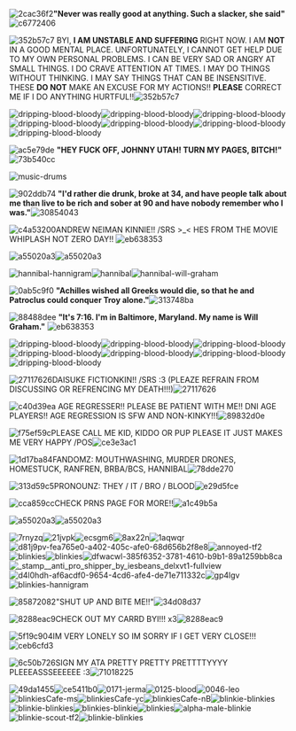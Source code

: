  ![2cac36f2](https://github.com/user-attachments/assets/da6eecfe-ef49-49fe-858e-14a71c09e4b0)**"Never was really good at anything. Such a slacker, she said"**![c6772406](https://github.com/user-attachments/assets/bd0a7a4a-da57-4ade-9c1f-22995e6908ad)


![352b57c7](https://github.com/user-attachments/assets/f906bd80-e385-415a-950b-7a7bf5b910cd) BYI, **I AM UNSTABLE AND SUFFERING** RIGHT NOW. I AM **NOT** IN A GOOD MENTAL PLACE. UNFORTUNATELY, I CANNOT GET HELP DUE TO MY OWN PERSONAL PROBLEMS. I CAN BE VERY SAD OR ANGRY AT SMALL THINGS. I DO CRAVE ATTENTION AT TIMES. I MAY DO THINGS WITHOUT THINKING. I MAY SAY THINGS THAT CAN BE INSENSITIVE. THESE **DO NOT** MAKE AN EXCUSE FOR MY ACTIONS!! **PLEASE** CORRECT ME IF I DO ANYTHING HURTFUL!!![352b57c7](https://github.com/user-attachments/assets/f906bd80-e385-415a-950b-7a7bf5b910cd)


 ![dripping-blood-bloody](https://github.com/user-attachments/assets/6003e230-659a-442d-9838-2d19ed354593)![dripping-blood-bloody](https://github.com/user-attachments/assets/77c3bfd3-aa06-429c-ae9e-b418975b9e4e)![dripping-blood-bloody](https://github.com/user-attachments/assets/4d431c0a-3080-4ba3-acea-abe5236eb3a5)![dripping-blood-bloody](https://github.com/user-attachments/assets/174af693-4c80-4756-8960-10289651853d)![dripping-blood-bloody](https://github.com/user-attachments/assets/5a8c6aa4-c95e-4975-8969-b7fb590cdde2)![dripping-blood-bloody](https://github.com/user-attachments/assets/2559268f-b521-44f4-81f2-ae0c4030e14b)![dripping-blood-bloody](https://github.com/user-attachments/assets/f8890d4e-53a3-43a1-a835-eb4574d9d8e8)


![ac5e79de](https://github.com/user-attachments/assets/ee7277a3-7f60-4f8f-90c4-5e75c35944cd) **"HEY FUCK OFF, JOHNNY UTAH! TURN MY PAGES, BITCH!"**![73b540cc](https://github.com/user-attachments/assets/d8c95b54-d3d0-4562-8ef1-fa7dc52116d2)


![music-drums](https://github.com/user-attachments/assets/3bca4ca7-4859-480a-94e7-3a87d9b3e6cf)

![902ddb74](https://github.com/user-attachments/assets/ab05f8f7-a5c9-4733-9195-9d91f71ec42c)
**"I'd rather die drunk, broke at 34, and have people talk about me than live to be rich and sober at 90 and have nobody remember who I was."**![30854043](https://github.com/user-attachments/assets/53ebc938-f7e5-4a5b-a2ca-24bfdfba7782)



![c4a53200](https://github.com/user-attachments/assets/833c38be-8ffa-4099-9620-c3745473730c)ANDREW NEIMAN KINNIE!! /SRS >_< HES FROM THE MOVIE WHIPLASH NOT ZERO DAY!! ![eb638353](https://github.com/user-attachments/assets/3720d0b9-a937-4192-9095-a0901724d93c)


![a55020a3](https://github.com/user-attachments/assets/5b81ccee-0831-424e-a176-50168d4f4c0d)![a55020a3](https://github.com/user-attachments/assets/553a213c-c6bb-402b-a6d4-ddb9c3d1a4b4)

![hannibal-hannigram](https://github.com/user-attachments/assets/4581ea7b-6423-4d7e-a712-c917cf76091f)![hannibal](https://github.com/user-attachments/assets/cf89cd97-b529-4f50-80a4-7b8240862c96)![hannibal-will-graham](https://github.com/user-attachments/assets/07fa52eb-35df-45b6-b88b-e9148b40fbfd) 

![0ab5c9f0](https://github.com/user-attachments/assets/1b870137-421c-4d7f-90ab-d0fdb2ab238a) **"Achilles wished all Greeks would die, so that he and Patroclus could conquer Troy alone."**![313748ba](https://github.com/user-attachments/assets/1a885314-83ca-4fd7-8fcc-3d700b6b7f0c)


![88488dee](https://github.com/user-attachments/assets/f4db41ca-97e2-4d2f-9eeb-cd0b8ac9c208) **"It's 7:16. I'm in Baltimore, Maryland. My name is Will Graham."** ![eb638353](https://github.com/user-attachments/assets/e04b2fc3-fcf0-461d-8ceb-693bbe36379e)





![dripping-blood-bloody](https://github.com/user-attachments/assets/6003e230-659a-442d-9838-2d19ed354593)![dripping-blood-bloody](https://github.com/user-attachments/assets/77c3bfd3-aa06-429c-ae9e-b418975b9e4e)![dripping-blood-bloody](https://github.com/user-attachments/assets/4d431c0a-3080-4ba3-acea-abe5236eb3a5)![dripping-blood-bloody](https://github.com/user-attachments/assets/174af693-4c80-4756-8960-10289651853d)![dripping-blood-bloody](https://github.com/user-attachments/assets/5a8c6aa4-c95e-4975-8969-b7fb590cdde2)![dripping-blood-bloody](https://github.com/user-attachments/assets/2559268f-b521-44f4-81f2-ae0c4030e14b)![dripping-blood-bloody](https://github.com/user-attachments/assets/f8890d4e-53a3-43a1-a835-eb4574d9d8e8)

 

![27117626](https://github.com/user-attachments/assets/a1983fae-0385-4d1c-aced-25eaffe65b09)DAISUKE FICTIONKIN!! /SRS :3 (PLEAZE REFRAIN FROM DISCUSSING OR REFRENCING MY DEATH!!!)![27117626](https://github.com/user-attachments/assets/29bd4910-7faa-481c-868c-1e65b4b6bea3)

![c40d39ea](https://github.com/user-attachments/assets/c5a028ef-adc5-48e7-812d-3b34c0ba7300) AGE REGRESSER!! PLEASE BE PATIENT WITH ME!! DNI AGE PLAYERS!! AGE REGRESSION IS SFW AND NON-KINKY!!!![89832d0e](https://github.com/user-attachments/assets/2db7c6aa-2caf-44fc-8601-3435320bb154)
 

![f75ef59c](https://github.com/user-attachments/assets/1be0a953-55fa-4c71-b5f5-f4f6d17f2734)PLEASE CALL ME KID, KIDDO OR PUP PLEASE IT JUST MAKES ME VERY HAPPY /POS![ce3e3ac1](https://github.com/user-attachments/assets/270591c6-b77c-411d-b9f5-edc442bd38c1)


![1d17ba84](https://github.com/user-attachments/assets/abdee298-1057-4bdb-bfd2-7a1bc212da5e)FANDOMZ: MOUTHWASHING, MURDER DRONES, HOMESTUCK, RANFREN, BRBA/BCS, HANNIBAL![78dde270](https://github.com/user-attachments/assets/6189679d-233c-4348-97b8-5a505af7719b)



![313d59c5](https://github.com/user-attachments/assets/ca7375f8-302c-43ee-a870-72d85f1be7b9)PRONOUNZ: THEY / IT / BRO / BLOOD![e29d5fce](https://github.com/user-attachments/assets/e6e5c776-36a5-4bd8-bbe8-a99b7742f34f)


![cca859cc](https://github.com/user-attachments/assets/1b9a14f2-0965-45d3-b8f6-173702592cb7)CHECK PRNS PAGE FOR MORE!!![a1c49b5a](https://github.com/user-attachments/assets/9e5a8f33-52be-4988-9e3d-f8f0daca4a3f)



![a55020a3](https://github.com/user-attachments/assets/5b81ccee-0831-424e-a176-50168d4f4c0d)![a55020a3](https://github.com/user-attachments/assets/553a213c-c6bb-402b-a6d4-ddb9c3d1a4b4)


 
![7rnyzq](https://github.com/user-attachments/assets/579a85a8-475b-43e7-81f9-07867cedf373)![21jvpk](https://github.com/user-attachments/assets/8717d1e2-63ad-46d3-ab63-b802801ae992)![ecsgm6](https://github.com/user-attachments/assets/ae7bd934-a3d0-446a-a5fb-2034f5eb934d)![8ax22n](https://github.com/user-attachments/assets/17238a78-1535-4933-aba8-109c639c5bc6)![1aqwqr](https://github.com/user-attachments/assets/662ccdcc-2b7f-4ce6-b6a2-ecb3c1ffbfa3)![d81j9pv-fea765e0-a402-405c-afe0-68d656b2f8e8](https://github.com/user-attachments/assets/13424bde-b050-40c3-aef7-617cf49a1c26)![annoyed-tf2](https://github.com/user-attachments/assets/ef631e9f-b0c6-487e-a2df-a9395eb60ea6)![blinkies](https://github.com/user-attachments/assets/8724fde3-fd43-4542-8051-8b64ca1422f7)![blinkies](https://github.com/user-attachments/assets/44fece81-412e-474f-8f06-cd1277bd6d4a)![dfwacwl-385f6352-3781-4610-b9b1-89a1259bb8ca](https://github.com/user-attachments/assets/b7e52bf1-784d-425e-8c30-10ed9b3cfc44)![_stamp__anti_pro_shipper_by_iesbeans_delxvt1-fullview](https://github.com/user-attachments/assets/949fd46a-c485-43de-988e-61b55f65f5d2)![d4l0hdh-af6acdf0-9654-4cd6-afe4-de71e711332c](https://github.com/user-attachments/assets/41637b50-8ac6-4155-b319-e3111976c74d)![gp4lgv](https://github.com/user-attachments/assets/a876be4a-f0ae-4c04-8d7f-e4b22303f092)![blinkies-hannigram](https://github.com/user-attachments/assets/dd2ce2f1-9d4b-44d8-9eb8-a8310735712e)








![85872082](https://github.com/user-attachments/assets/17671d9e-8aa8-48f5-8ac5-c7b9e1fa5005)"SHUT UP AND BITE ME!!"![34d08d37](https://github.com/user-attachments/assets/84f512a5-625b-4915-a039-b77e8ba630c0)




![8288eac9](https://github.com/user-attachments/assets/c4bbbe65-740a-4450-9415-8980e4ef5d5e)CHECK OUT MY CARRD BYI!!! x3![8288eac9](https://github.com/user-attachments/assets/c17691fc-9511-4194-b795-aa34927be8c1)

![5f19c904](https://github.com/user-attachments/assets/1fb4d258-c254-4647-88a9-65dcc5713981)IM VERY LONELY SO IM SORRY IF I GET VERY CLOSE!!!![ceb6cfd3](https://github.com/user-attachments/assets/9ddbe6a4-9b70-427f-8cf9-3872838daad8)



![6c50b726](https://github.com/user-attachments/assets/55572dc8-4927-481e-8c9a-00e943feaada)SIGN MY ATA PRETTY PRETTY PRETTTTYYYY PLEEEASSSEEEEEE :3![71018225](https://github.com/user-attachments/assets/c0f9e69d-5668-4964-b6c3-8b72c594d3f3)



![49da1455](https://github.com/user-attachments/assets/5bf79693-2931-4521-89ce-678417fa61c8)![ce5411b0](https://github.com/user-attachments/assets/e60107cd-3006-49f2-8458-59fde2a70a5f)![0171-jerma](https://github.com/user-attachments/assets/e3ac1641-c50c-4111-a086-4f31a095796a)![0125-blood](https://github.com/user-attachments/assets/4516e848-f254-4629-8ac2-c4450305bc77)![0046-leo](https://github.com/user-attachments/assets/e27fdf10-3cb9-4f02-9f08-324efea39af7)![blinkiesCafe-ms](https://github.com/user-attachments/assets/198f4737-d321-4499-9285-a16eac58d1ab)![blinkiesCafe-yc](https://github.com/user-attachments/assets/8731bf5b-843b-44c9-bc01-b5e23c001fa1)![blinkiesCafe-nB](https://github.com/user-attachments/assets/68da52b3-e7ba-4e44-a212-bee5a5c4f426)![blinkie-blinkies](https://github.com/user-attachments/assets/478eed8f-b575-4940-97ed-93170cc4ba30)![blinkie-blinkies](https://github.com/user-attachments/assets/94e38396-fc03-4991-9f69-2e57869e3297)![blinkies-blinkie](https://github.com/user-attachments/assets/13ed85f9-7a6c-4bf0-93d5-ecc2ad973702)![blinkies](https://github.com/user-attachments/assets/08a75b4a-0a12-4675-886f-7759bc1c6981)![alpha-male-blinkie](https://github.com/user-attachments/assets/ac39df86-2d2f-4fcf-8cfc-c634f2a4f0c6)![blinkie-scout-tf2](https://github.com/user-attachments/assets/9cfc58b1-9a13-4c36-b8e9-2cfc58725dc9)![blinkie-blinkies](https://github.com/user-attachments/assets/56ae8993-338c-4045-bf82-13efc68e0e16)






